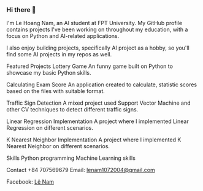 ### Hi there 👋

<!--
**nam-hoang-le/nam-hoang-le** is a ✨ _special_ ✨ repository because its `README.md` (this file) appears on your GitHub profile.

Here are some ideas to get you started:

- 🔭 I’m currently working on ...
- 🌱 I’m currently learning ...
- 👯 I’m looking to collaborate on ...
- 🤔 I’m looking for help with ...
- 💬 Ask me about ...
- 📫 How to reach me: ...
- 😄 Pronouns: ...
- ⚡ Fun fact: ...
-->

I'm Le Hoang Nam, an AI student at FPT University. My GitHub profile contains projects I've been working on throughout my education, with a focus on Python and AI-related applications. 

I also enjoy building projects, specifically AI project as a hobby, so you'll find some AI projects in my repos as well. 

Featured Projects 
Lottery Game 
An funny game built on Python to showcase my basic Python skills.

Calculating Exam Score
An application created to calculate, statistic scores based on the files with suitable format.

Traffic Sign Detection 
A mixed project used Support Vector Machine and other CV techniques to detect different traffic signs.

Linear Regression Implementation 
A project where I implemented Linear Regression on different scenarios. 

K Nearest Neighbor Implementation 
A project where I implemented K Nearest Neighbor on different scenarios. 

Skills 
Python programming
Machine Learning skills

Contact +84 707569679
Email: lenam1072004@gmail.com

Facebook: [Lê Nam](https://www.facebook.com/hoangnem2005/)
